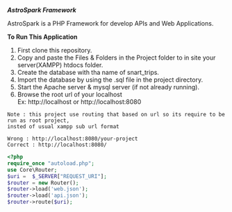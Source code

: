 ***AstroSpark Framework***

AstroSpark is a PHP Framework for develop APIs and Web Applications.

**To Run This Application**
1. First clone this repository.
2. Copy and paste the Files & Folders in the Project folder to in site your server(XAMPP) htdocs folder.
3. Create the database with tha name of snart_trips.
4. Import the database by using the .sql file in the project directory.
5. Start the Apache server & mysql server (if not already running).
6. Browse the root url of your localhost  
Ex: http://localhost  or  http://localhost:8080
```
Note : this project use routing that based on url so its require to be run as root project,
insted of usual xampp sub url format  

Wrong : http://localhost:8080/your-project 
Correct : http://localhost:8080/
```

```php
<?php
require_once "autoload.php";
use Core\Router;
$uri =  $_SERVER["REQUEST_URI"];
$router = new Router();
$router->load('web.json');
$router->load('api.json');
$router->route($uri);
```

